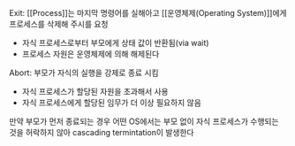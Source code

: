 
Exit: [[Process]]는 마지막 명령어를 실해아고 [[운영체제(Operating System)]]에게 프로세스를 삭제해 주시를 요청
+ 자식 프로세스로부터 부모에게 상태 값이 반환됨(via wait)
+ 프로세스 자원은 운영체제에 의해 해제된다

Abort: 부모가 자식의 실행을 강제로 종료 시킴
+ 자식 프로세스가 할당된 자원을 초과해서 사용
+ 자식 프로세스에게 할당된 임무가 더 이상 필요하지 않음

만약 부모가 먼저 종료되는 경우 어떤 OS에서는 부모 없이 자식 프로세스가 수행되는 것을 허락하지 않아 cascading termintation이 발생한다
